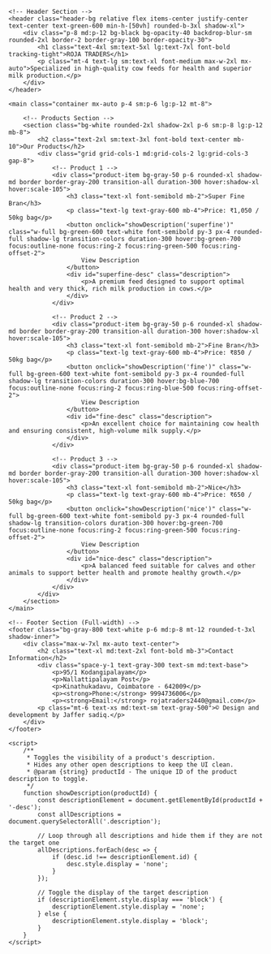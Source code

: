 <!DOCTYPE html>
<html lang="en">
<head>
    <meta charset="UTF-8">
    <meta name="viewport" content="width=device-width, initial-scale=1.0">
    <title>ROJA TRADERS</title>
    <link rel="preconnect" href="https://fonts.googleapis.com">
    <link rel="preconnect" href="https://fonts.gstatic.com" crossorigin>
    <link href="https://fonts.googleapis.com/css2?family=Inter:wght@400;600;700&display=swap" rel="stylesheet">
    <script src="https://cdn.tailwindcss.com"></script>
    <style>
        /* Custom CSS to handle the font family and a few other overrides */
        body {
            font-family: 'Inter', sans-serif;
        }
        .header-bg {
            /* Using a placeholder image to demonstrate the background property */
            background-image: linear-gradient(rgba(0, 0, 0, 0.6), rgba(0, 0, 0, 0.6)), url('cow2.png');
            background-size: cover; /* This makes the image cover the entire div */
            background-position: center; /* This centers the image within the div */
            background-repeat: no-repeat;
        }
        .description {
            display: none;
            margin-top: 0.75rem;
            padding: 1rem;
            background-color: #f1f5f9; /* slate-100 */
            border-radius: 0.5rem;
            animation: fadeIn 0.3s ease-in-out;
        }
        @keyframes fadeIn {
            from { opacity: 0; transform: translateY(-10px); }
            to { opacity: 1; transform: translateY(0); }
        }
    </style>
</head>
<body class="bg-green-800 text-green-700">

    <!-- Header Section -->
    <header class="header-bg relative flex items-center justify-center text-center text-green-600 min-h-[50vh] rounded-b-3xl shadow-xl">
        <div class="p-8 md:p-12 bg-black bg-opacity-40 backdrop-blur-sm rounded-2xl border-2 border-gray-100 border-opacity-30">
            <h1 class="text-4xl sm:text-5xl lg:text-7xl font-bold tracking-tight">ROJA TRADERS</h1>
            <p class="mt-4 text-lg sm:text-xl font-medium max-w-2xl mx-auto">Specialized in high-quality cow feeds for health and superior milk production.</p>
        </div>
    </header>

    <main class="container mx-auto p-4 sm:p-6 lg:p-12 mt-8">
        
        <!-- Products Section -->
        <section class="bg-white rounded-2xl shadow-2xl p-6 sm:p-8 lg:p-12 mb-8">
            <h2 class="text-2xl sm:text-3xl font-bold text-center mb-10">Our Products</h2>
            <div class="grid grid-cols-1 md:grid-cols-2 lg:grid-cols-3 gap-8">
                <!-- Product 1 -->
                <div class="product-item bg-gray-50 p-6 rounded-xl shadow-md border border-gray-200 transition-all duration-300 hover:shadow-xl hover:scale-105">
                    <h3 class="text-xl font-semibold mb-2">Super Fine Bran</h3>
                    <p class="text-lg text-gray-600 mb-4">Price: ₹1,050 / 50kg bag</p>
                    <button onclick="showDescription('superfine')" class="w-full bg-green-600 text-white font-semibold py-3 px-4 rounded-full shadow-lg transition-colors duration-300 hover:bg-green-700 focus:outline-none focus:ring-2 focus:ring-green-500 focus:ring-offset-2">
                        View Description
                    </button>
                    <div id="superfine-desc" class="description">
                        <p>A premium feed designed to support optimal health and very thick, rich milk production in cows.</p>
                    </div>
                </div>

                <!-- Product 2 -->
                <div class="product-item bg-gray-50 p-6 rounded-xl shadow-md border border-gray-200 transition-all duration-300 hover:shadow-xl hover:scale-105">
                    <h3 class="text-xl font-semibold mb-2">Fine Bran</h3>
                    <p class="text-lg text-gray-600 mb-4">Price: ₹850 / 50kg bag</p>
                    <button onclick="showDescription('fine')" class="w-full bg-green-600 text-white font-semibold py-3 px-4 rounded-full shadow-lg transition-colors duration-300 hover:bg-blue-700 focus:outline-none focus:ring-2 focus:ring-blue-500 focus:ring-offset-2">
                        View Description
                    </button>
                    <div id="fine-desc" class="description">
                        <p>An excellent choice for maintaining cow health and ensuring consistent, high-volume milk supply.</p>
                    </div>
                </div>

                <!-- Product 3 -->
                <div class="product-item bg-gray-50 p-6 rounded-xl shadow-md border border-gray-200 transition-all duration-300 hover:shadow-xl hover:scale-105">
                    <h3 class="text-xl font-semibold mb-2">Nice</h3>
                    <p class="text-lg text-gray-600 mb-4">Price: ₹650 / 50kg bag</p>
                    <button onclick="showDescription('nice')" class="w-full bg-green-600 text-white font-semibold py-3 px-4 rounded-full shadow-lg transition-colors duration-300 hover:bg-green-700 focus:outline-none focus:ring-2 focus:ring-green-500 focus:ring-offset-2">
                        View Description
                    </button>
                    <div id="nice-desc" class="description">
                        <p>A balanced feed suitable for calves and other animals to support better health and promote healthy growth.</p>
                    </div>
                </div>
            </div>
        </section>
    </main>

    <!-- Footer Section (Full-width) -->
    <footer class="bg-gray-800 text-white p-6 md:p-8 mt-12 rounded-t-3xl shadow-inner">
        <div class="max-w-7xl mx-auto text-center">
            <h2 class="text-xl md:text-2xl font-bold mb-3">Contact Information</h2>
            <div class="space-y-1 text-gray-300 text-sm md:text-base">
                <p>95/1 Kodangipalayam</p>
                <p>Nallattipalayam Post</p>
                <p>Kinathukadavu, Coimbatore - 642009</p>
                <p><strong>Phone:</strong> 9994736006</p>
                <p><strong>Email:</strong> rojatraders2440@gmail.com</p>
            <p class="mt-6 text-xs md:text-sm text-gray-500">© Design and development by Jaffer sadiq.</p>
        </div>
    </footer>

    <script>
        /**
         * Toggles the visibility of a product's description.
         * Hides any other open descriptions to keep the UI clean.
         * @param {string} productId - The unique ID of the product description to toggle.
         */
        function showDescription(productId) {
            const descriptionElement = document.getElementById(productId + '-desc');
            const allDescriptions = document.querySelectorAll('.description');
            
            // Loop through all descriptions and hide them if they are not the target one
            allDescriptions.forEach(desc => {
                if (desc.id !== descriptionElement.id) {
                    desc.style.display = 'none';
                }
            });

            // Toggle the display of the target description
            if (descriptionElement.style.display === 'block') {
                descriptionElement.style.display = 'none';
            } else {
                descriptionElement.style.display = 'block';
            }
        }
    </script>
</body>
</html>
